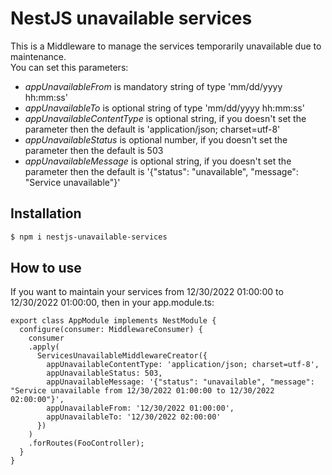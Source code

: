 # NestJS unavailable services

This is a Middleware to manage the services temporarily unavailable due to maintenance.<br/>
You can set this parameters:<br>
- <i>appUnavailableFrom</i> is mandatory string of type 'mm/dd/yyyy hh:mm:ss'<br>
- <i>appUnavailableTo</i> is optional string of type 'mm/dd/yyyy hh:mm:ss'<br>
- <i>appUnavailableContentType</i> is optional string, if you doesn't set the parameter then the default is 'application/json; charset=utf-8'<br>
- <i>appUnavailableStatus</i> is optional number, if you doesn't set the parameter then the default is 503<br>
- <i>appUnavailableMessage</i> is optional string, if you doesn't set the parameter then the default is '{"status": "unavailable", "message": "Service unavailable"}'<br>


## Installation

```bash
$ npm i nestjs-unavailable-services
```

## How to use

If you want to maintain your services from 12/30/2022 01:00:00 to 12/30/2022 01:00:00, then in your app.module.ts:<br>
```code
export class AppModule implements NestModule {
  configure(consumer: MiddlewareConsumer) {
    consumer
    .apply(
      ServicesUnavailableMiddlewareCreator({
        appUnavailableContentType: 'application/json; charset=utf-8',
        appUnavailableStatus: 503,
        appUnavailableMessage: '{"status": "unavailable", "message": "Service unavailable from 12/30/2022 01:00:00 to 12/30/2022 02:00:00"}',
        appUnavailableFrom: '12/30/2022 01:00:00',
        appUnavailableTo: '12/30/2022 02:00:00'
      })
    )
    .forRoutes(FooController);
  }  
}
```

